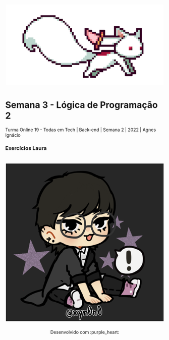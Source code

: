 <h1 align="center">
  <img src="assets/kyubey (1).gif" alt="gif Kyubei" width="500">
</h1>

# Semana 3 - Lógica de Programação 2

Turma Online 19 - Todas em Tech  | Back-end | Semana 2 | 2022 | Agnes Ignácio

### Exercícios Laura
<h1 align="center">
  <img src="assets/picrew Laura.png" alt="Picrew ilustrativo da aluna Laura" width="500">
</h1>

<p align="center">
Desenvolvido com :purple_heart:  
</p>

